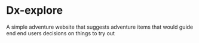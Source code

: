 # Dx-explore
A simple adventure website that suggests adventure items that would guide end end users decisions on things to try out
